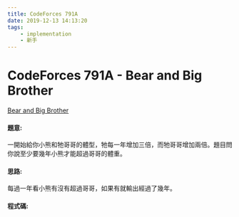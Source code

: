 ```yaml
---
title: CodeForces 791A
date: 2019-12-13 14:13:20
tags:
    - implementation
    - 新手
---
```

# CodeForces 791A - Bear and Big Brother
[Bear and Big Brother](http://codeforces.com/problemset/problem/791/A)


#### 題意:
一開始給你小熊和牠哥哥的體型，牠每一年增加三倍，而牠哥哥增加兩倍。題目問你說至少要幾年小熊才能超過哥哥的體重。
<!-- more -->
#### 思路:
每過一年看小熊有沒有超過哥哥，如果有就輸出經過了幾年。

#### 程式碼:
<script src="https://gist.github.com/89snnfk561/50b0886876cbe645a45e48babe260d6a.js"></script>
